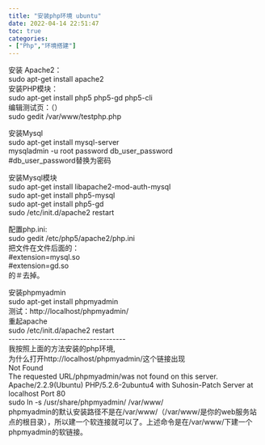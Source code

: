 ```yaml
---
title: "安装php环境 ubuntu"
date: 2022-04-14 22:51:47
toc: true
categories:
- ["Php","环境搭建"]
---
```


安装 Apache2：<br />sudo apt-get install apache2<br />安装PHP模块：<br />sudo apt-get install php5 php5-gd php5-cli<br />编辑测试页：（）<br />sudo gedit /var/www/testphp.php

安装Mysql<br />sudo apt-get install mysql-server<br />mysqladmin -u root password db_user_password<br />#db_user_password替换为密码

安装Mysql模块<br />sudo apt-get install libapache2-mod-auth-mysql<br />sudo apt-get install php5-mysql<br />sudo apt-get install php5-gd<br />sudo /etc/init.d/apache2 restart

配置php.ini:<br />sudo gedit /etc/php5/apache2/php.ini<br />把文件在文件后面的：<br />#extension=mysql.so<br />#extension=gd.so<br />的＃去掉。

安装phpmyadmin<br />sudo apt-get install phpmyadmin<br />测试：http://localhost/phpmyadmin/<br />重起apache<br />sudo /etc/init.d/apache2 restart<br />------------------------------------<br />我按照上面的方法安装的php环境,<br />为什么打开http://localhost/phpmyadmin/这个链接出现<br />Not Found<br />The requested URL/phpmyadmin/was not found on this server.<br />Apache/2.2.9(Ubuntu) PHP/5.2.6-2ubuntu4 with Suhosin-Patch Server at localhost Port 80<br />sudo ln -s /usr/share/phpmyadmin/ /var/www/<br />phpmyadmin的默认安装路径不是在/var/www/（/var/www/是你的web服务站点的根目录），所以建一个软连接就可以了。上述命令是在/var/www/下建一个phpmyadmin的软链接。

